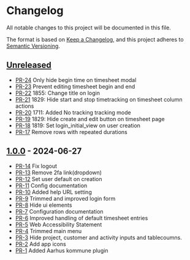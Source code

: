 # Changelog

All notable changes to this project will be documented in this file.

The format is based on [Keep a Changelog](https://keepachangelog.com/en/1.1.0/),
and this project adheres to [Semantic Versioning](https://semver.org/spec/v2.0.0.html).

## [Unreleased]

* [PR-24](https://github.com/itk-kimai/AarhusKommuneBundle/pull/24)
  Only hide begin time on timesheet modal
* [PR-23](https://github.com/itk-kimai/AarhusKommuneBundle/pull/23)
  Prevent editing timesheet begin and end
* [PR-22](https://github.com/itk-kimai/AarhusKommuneBundle/pull/22)
  1855: Change title on login
* [PR-21](https://github.com/itk-kimai/AarhusKommuneBundle/pull/21)
  1829: Hide start and stop timetracking on timesheet column actions
* [PR-20](https://github.com/itk-kimai/AarhusKommuneBundle/pull/20)
  1711: Added No tracking tracking mode
* [PR-19](https://github.com/itk-kimai/AarhusKommuneBundle/pull/19)
  1829: Hide create and edit button on timesheet page
* [PR-18](https://github.com/itk-kimai/AarhusKommuneBundle/pull/18)
  1819: Set login_initial_view on user creation
* [PR-17](https://github.com/itk-kimai/kimai-plugin-AarhusKommuneBundle/pull/17)
  Remove rows with repeated durations

## [1.0.0] - 2024-06-27

* [PR-14](https://github.com/itk-kimai/kimai-plugin-AarhusKommuneBundle/pull/14)
  Fix logout
* [PR-13](https://github.com/itk-kimai/kimai-plugin-AarhusKommuneBundle/pull/13)
  Remove 2fa link(dropdown)
* [PR-12](https://github.com/itk-kimai/kimai-plugin-AarhusKommuneBundle/pull/12)
  Set user default on creation
* [PR-11](https://github.com/itk-kimai/kimai-plugin-AarhusKommuneBundle/pull/11)
  Config documentation
* [PR-10](https://github.com/itk-kimai/kimai-plugin-AarhusKommuneBundle/pull/10)
  Added help URL setting
* [PR-9](https://github.com/itk-kimai/kimai-plugin-AarhusKommuneBundle/pull/9)
  Trimmed and improved login form
* [PR-8](https://github.com/itk-kimai/kimai-plugin-AarhusKommuneBundle/pull/8)
  Hide ui elements
* [PR-7](https://github.com/itk-kimai/kimai-plugin-AarhusKommuneBundle/pull/7)
  Configuration documentation
* [PR-6](https://github.com/itk-kimai/kimai-plugin-AarhusKommuneBundle/pull/6)
  Improved handling of default timesheet entries
* [PR-5](https://github.com/itk-kimai/kimai-plugin-AarhusKommuneBundle/pull/5)
  Web Accessibility Statement
* [PR-4](https://github.com/itk-kimai/kimai-plugin-AarhusKommuneBundle/pull/4)
  Trimmed main menu
* [PR-3](https://github.com/itk-dev/kimai-plugin-AarhusKommuneBundle/pull/3)
  Hide project, customer and activity inputs and tablecoumns.
* [PR-2](https://github.com/itk-dev/kimai-plugin-AarhusKommuneBundle/pull/2)
  Add app icons
* [PR-1](https://github.com/itk-dev/kimai-plugin-AarhusKommuneBundle/pull/1)
  Added Aarhus kommune plugin

[Unreleased]: https://github.com/itk-dev/kimai-plugin-AarhusKommuneBundle/compare/1.0.0...HEAD
[1.0.0]: https://github.com/itk-dev/kimai-plugin-AarhusKommuneBundle/releases/tag/1.0.0

